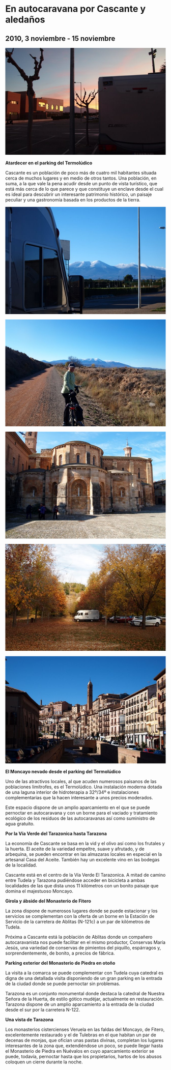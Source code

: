 # En autocaravana por Cascante y aledaños
## 2010, 3 noviembre - 15 noviembre

 ![Atardecer en el parking del Termolúdico](resources/pb031123300x200.jpg)

**Atardecer en el parking del Termolúdico**

Cascante es un población de poco más de cuatro mil habitantes situada cerca de muchos lugares y en medio de otros tantos. Una población, en suma, a la que vale la pena acudir desde un punto de vista turístico, que está más cerca de lo que parece y que constituye un enclave desde el cual es ideal para descubrir un interesante patrimonio histórico, un paisaje peculiar y una gastronomía basada en los productos de la tierra.

 ![El Moncayo nevado desde el parking del Termolúdico](resources/pb151352300x200.jpg)

 ![Por la Vía Verde del Tarazonica hasta Tarazona](resources/pb151356300x200.jpg)

 ![Girola y ábside del Monasterio de Fitero](resources/pb061159300x200.jpg)

 ![Parking exterior del Monasterio de Piedra en otoño](resources/pb061164300x200.jpg)

 ![Una vista de Tarazona](resources/pb151366300x200.jpg)

**El Moncayo nevado desde el parking del Termolúdico**

Uno de las atractivos locales, al que acuden numerosos paisanos de las poblaciones limítrofes, es el Termolúdico. Una instalación moderna dotada de una laguna interior de hidroterapia a 32º/34º e instalaciones complementarias que la hacen interesante a unos precios moderados.

Este espacio dispone de un amplio aparcamiento en el que se puede pernoctar en autocaravana y con un borne para el vaciado y tratamiento ecológico de los residuos de las autocaravanas así como suministro de agua gratuito.

**Por la Vía Verde del Tarazonica hasta Tarazona**

La economía de Cascante se basa en la vid y el olivo así como los frutales y la huerta. El aceite de la variedad empeltre, suave y afrutado, y de arbequina, se pueden encontrar en las almazaras locales en especial en la artesanal Casa del Aceite. También hay un excelente vino en las bodegas de la localidad.

Cascante está en el centro de la Vía Verde El Tarazonica. A mitad de camino entre Tudela y Tarazona pudiéndose acceder en bicicleta a ambas localidades de las que dista unos 11 kilómetros con un bonito paisaje que domina el majestuoso Moncayo.

**Girola y ábside del Monasterio de Fitero**

La zona dispone de numerosos lugares donde se puede estacionar y los servicios se complementan con la oferta de un borne en la Estación de Servicio de la carretera de Ablitas (N-121c) a un par de kilómetros de Tudela.

Próxima a Cascante está la población de Ablitas donde un compañero autocaravanista nos puede facilitar en el mismo productor, Conservas María Jesús, una variedad de conservas de pimientos del piquillo, espárragos y, sorprendentemente, de bonito, a precios de fábrica.

**Parking exterior del Monasterio de Piedra en otoño**

La visita a la comarca se puede complementar con Tudela cuya catedral es digna de una detallada visita disponiendo de un gran parking en la entrada de la ciudad donde se puede pernoctar sin problemas.

Tarazona es un conjunto monumental donde destaca la catedral de Nuestra Señora de la Huerta, de estilo gótico mudéjar, actualmente en restauración. Tarazona dispone de un amplio aparcamiento a la entrada de la ciudad desde el sur por la carretera N-122.

**Una vista de Tarazona**

Los monasterios cistercienses Veruela en las faldas del Moncayo, de Fitero, excelentemente restaurado y el de Tulebras en el que habitan un par de decenas de monjas, que ofician unas pastas divinas, completan los lugares interesantes de la zona que, extendiéndose un poco, se puede llegar hasta el Monasterio de Piedra en Nuévalos en cuyo aparcamiento exterior se puede, todavía, pernoctar hasta que los propietarios, hartos de los abusos coloquen un cierre durante la noche.